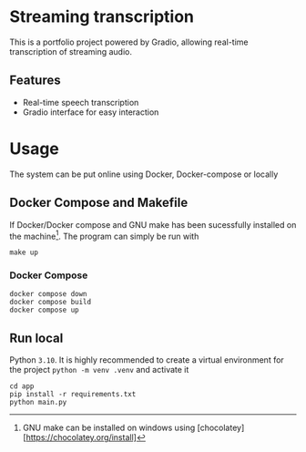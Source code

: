 # Streaming transcription

This is a portfolio project powered by Gradio, allowing real-time transcription of streaming audio.

## Features
- Real-time speech transcription
- Gradio interface for easy interaction


# Usage

The system can be put online using Docker, Docker-compose or locally

## Docker Compose and Makefile

If Docker/Docker compose and GNU make has been sucessfully installed on the machine[^1]. The program can simply be run with

```
make up
```

### Docker Compose

```
docker compose down
docker compose build
docker compose up
```

## Run local

Python `3.10`. It is highly recommended to create a virtual environment for the project `python -m venv .venv` and activate it

```
cd app
pip install -r requirements.txt
python main.py
```
[^1]: GNU make can be installed on windows using [chocolatey][https://chocolatey.org/install]
